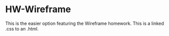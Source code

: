 # HW-Wireframe

This is the easier option featuring the Wireframe homework.  This is a linked .css to an .html.  

